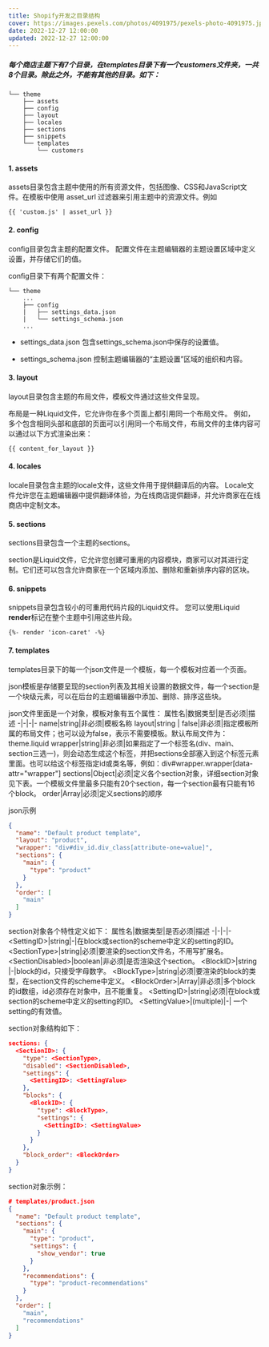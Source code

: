 ```yaml
---
title: Shopify开发之目录结构
cover: https://images.pexels.com/photos/4091975/pexels-photo-4091975.jpeg
date: 2022-12-27 12:00:00
updated: 2022-12-27 12:00:00
---
```

##### 每个商店主题下有7个目录，在templates目录下有一个customers文件夹，一共8个目录。除此之外，不能有其他的目录。如下：
```
└── theme
    ├── assets
    ├── config
    ├── layout
    ├── locales
    ├── sections
    ├── snippets
    └── templates
        └── customers
```

#### 1. assets
assets目录包含主题中使用的所有资源文件，包括图像、CSS和JavaScript文件。在模板中使用 asset_url 过滤器来引用主题中的资源文件。例如
```
{{ 'custom.js' | asset_url }}
```
#### 2. config
config目录包含主题的配置文件。 配置文件在主题编辑器的主题设置区域中定义设置，并存储它们的值。

config目录下有两个配置文件：
```
└── theme
    ...
    ├── config
    |   ├── settings_data.json
    |   └── settings_schema.json
    ...
```
- settings_data.json
包含settings_schema.json中保存的设置值。

- settings_schema.json
控制主题编辑器的“主题设置”区域的组织和内容。

#### 3. layout
layout目录包含主题的布局文件，模板文件通过这些文件呈现。

布局是一种Liquid文件，它允许你在多个页面上都引用同一个布局文件。 例如，多个包含相同头部和底部的页面可以引用同一个布局文件，布局文件的主体内容可以通过以下方式渲染出来：
```
{{ content_for_layout }}
```

#### 4. locales
locale目录包含主题的locale文件，这些文件用于提供翻译后的内容。 Locale文件允许您在主题编辑器中提供翻译体验，为在线商店提供翻译，并允许商家在在线商店中定制文本。

#### 5. sections
sections目录包含一个主题的sections。

section是Liquid文件，它允许您创建可重用的内容模块，商家可以对其进行定制。它们还可以包含允许商家在一个区域内添加、删除和重新排序内容的区块。

#### 6. snippets
snippets目录包含较小的可重用代码片段的Liquid文件。 您可以使用Liquid **render**标记在整个主题中引用这些片段。
```
{%- render 'icon-caret' -%}
```
#### 7. templates
templates目录下的每一个json文件是一个模板，每一个模板对应着一个页面。

json模板是存储要呈现的section列表及其相关设置的数据文件，每一个section是一个块级元素，可以在后台的主题编辑器中添加、删除、排序这些块。

json文件里面是一个对象，模板对象有五个属性：
属性名|数据类型|是否必须|描述
-|-|-|-
name|string|非必须|模板名称
layout|string \| false|非必须|指定模板所属的布局文件；也可以设为false，表示不需要模板。默认布局文件为：theme.liquid
wrapper|string|非必须|如果指定了一个标签名(div、main、section三选一)，则会动态生成这个标签，并把sections全部塞入到这个标签元素里面。也可以给这个标签指定id或类名等，例如：div#wrapper.wrapper[data-attr="wrapper"]
sections|Object|必须|定义各个section对象，详细section对象见下表。一个模板文件里最多只能有20个section，每一个section最有只能有16个block。
order|Array|必须|定义sections的顺序

json示例
```json
{
  "name": "Default product template",
  "layout": "product",
  "wrapper": "div#div_id.div_class[attribute-one=value]",
  "sections": {
    "main": {
      "type": "product"
    }
  },
  "order": [
    "main"
  ]
}
```
section对象各个特性定义如下：
属性名|数据类型|是否必须|描述
-|-|-|-
\<SettingID>|string|-|在block或section的scheme中定义的setting的ID。
\<SectionType>|string|必须|要渲染的section文件名，不用写扩展名。
\<SectionDisabled>|boolean|非必须|是否渲染这个section。
\<BlockID>|string	|-|block的id，只接受字母数字。
\<BlockType>|string|必须|要渲染的block的类型，在section文件的scheme中定义。
\<BlockOrder>|Array|非必须|多个block的id数组，id必须存在对象中，且不能重复。
\<SettingID>|string|必须|在block或section的scheme中定义的setting的ID。
\<SettingValue>|(multiple)|-|	一个setting的有效值。

section对象结构如下：
```json
sections: {
  <SectionID>: {
    "type": <SectionType>,
    "disabled": <SectionDisabled>,
    "settings": {
      <SettingID>: <SettingValue>
    },
    "blocks": {
      <BlockID>: {
        "type": <BlockType>,
        "settings": {
          <SettingID>: <SettingValue>
        }
      }
    },
    "block_order": <BlockOrder>
  }
}
```
section对象示例：
```json
# templates/product.json
{
  "name": "Default product template",
  "sections": {
    "main": {
      "type": "product",
      "settings": {
        "show_vendor": true
      }
    },
    "recommendations": {
      "type": "product-recommendations"
    }
  },
  "order": [
    "main",
    "recommendations"
  ]
}
```
